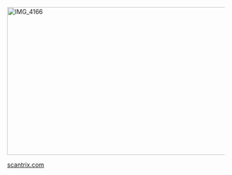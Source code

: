 <img width="1193" height="342" alt="IMG_4166" src="https://github.com/user-attachments/assets/0d1182f5-39e2-467e-b4b3-4231a35b2eb1" />

<a href="https://scantrix.com">scantrix.com</a>
